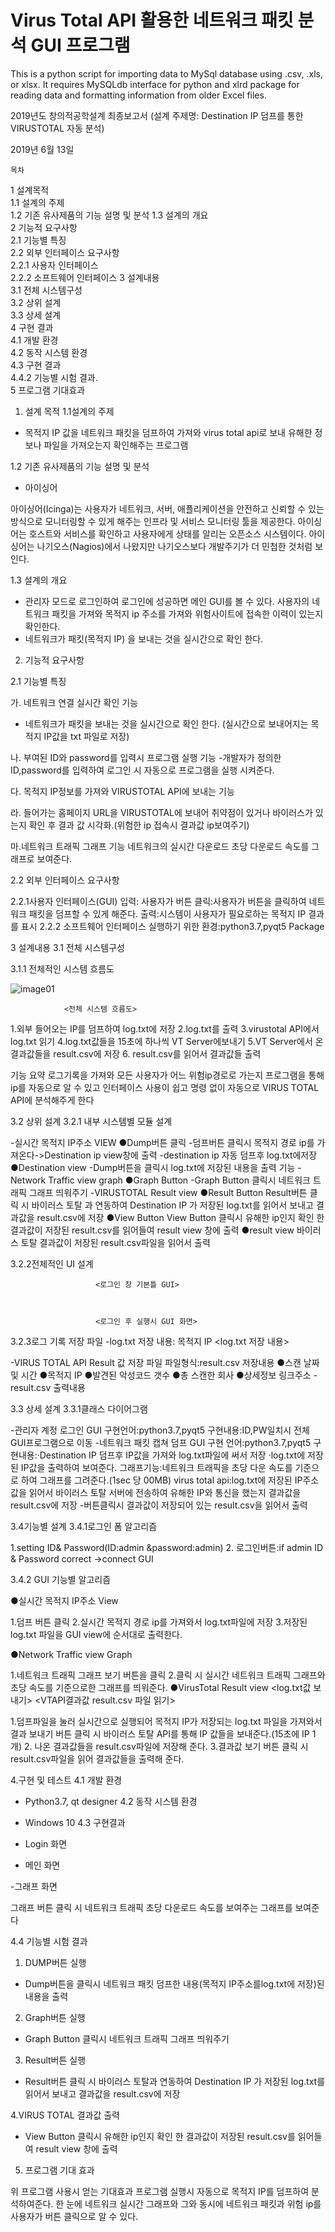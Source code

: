 # Virus Total API 활용한 네트워크 패킷 분석 GUI 프로그램
This is a python script for importing data to MySql database using .csv, .xls, or xlsx. It requires MySQLdb interface for python and xlrd package for reading data and formatting information from older Excel files.

2019년도 창의적공학설계
최종보고서
(설계 주제명: Destination IP 덤프를 통한 VIRUSTOTAL 자동 분석)







2019년 6월 13일

	목차



1	설계목적	
1.1	설계의 주제	
1.2	기존 유사제품의 기능 설명 및 분석	
1.3	설계의 개요	
2	기능적 요구사항	
2.1	기능별 특징	
2.2	외부 인터페이스 요구사항	
2.2.1	사용자 인터페이스	
2.2.2	소프트웨어 인터페이스	
3	설계내용	
3.1	전체 시스템구성	
3.2	상위 설계	
3.3	상세 설계	
4	구현 결과	
4.1      개발 환경	
4.2	동작 시스템 환경	
4.3	구현 결과	
4.4.2	기능별 시험 결과.	
5     프로그램 기대효과	








1. 설계 목적 
1.1설계의 주제

- 목적지 IP 값을 네트워크 패킷을 덤프하여 가져와 virus total api로 보내 유해한 정보나 파일을 가져오는지 확인해주는 프로그램

1.2	기존 유사제품의 기능 설명 및 분석

* 아이싱어

아이싱어(Icinga)는 사용자가 네트워크, 서버, 애플리케이션을 안전하고 신뢰할 수 있는 방식으로 모니터링할 수 있게 해주는 인프라 및 서비스 모니터링 툴을 제공한다.
아이싱어는 호스트와 서비스를 확인하고 사용자에게 상태를 알리는 오픈소스 시스템이다. 아이싱어는 나기오스(Nagios)에서 나왔지만 나기오스보다 개발주기가 더 민첩한 것처럼 보인다.

1.3	설계의 개요

- 관리자 모드로 로그인하여 로그인에 성공하면 메인 GUI를 볼 수 있다.
사용자의 네트워크 패킷을 가져와 목적지 ip 주소를 가져와 위험사이트에 접속한 이력이 있는지 확인한다.
- 네트워크가 패킷(목적지 IP) 을 보내는 것을 실시간으로 확인 한다.




2. 기능적 요구사항 

2.1	기능별 특징

가. 네트워크 연결 실시간 확인 기능
- 네트워크가 패킷을 보내는 것을 실시간으로 확인 한다.
(실시간으로 보내어지는 목적지 IP값을 txt 파일로 저장)

나. 부여된 ID와 password를 입력시 프로그램 실행 기능
-개발자가 정의한 ID,password를 입력하여 로그인 시 자동으로 프로그램을 실행 시켜준다.

다. 목적지 IP정보를 가져와 VIRUSTOTAL API에 보내는 기능

라. 들어가는 홈페이지 URL을 VIRUSTOTAL에 보내어 취약점이 있거나 바이러스가 있는지 확인 후 결과 값 시각화.(위험한 ip 접속시 결과값 ip보여주기)

마.네트워크 트래픽 그래프 기능
네트워크의 실시간 다운로드 초당 다운로드 속도를 그래프로 보여준다. 

2.2	외부 인터페이스 요구사항

2.2.1사용자 인터페이스(GUI)
입력: 사용자가 버튼 클릭:사용자가 버튼을 클릭하여 네트워크 패킷을 덤프할 수 있게 해준다.
출력:시스템이 사용자가 필요로하는 목적지 IP 결과를 표시
2.2.2	소프트웨어 인터페이스
실행하기 위한 환경:python3.7,pyqt5 Package





3	설계내용
3.1	전체 시스템구성

3.1.1 전체적인 시스템 흐름도

![image01](C:\Users\son\Desktop\image/image01.png)

				<전체 시스템 흐름도>

1.외부 들어오는 IP를 덤프하여 log.txt에 저장
2.log.txt를 출력
3.virustotal API에서 log.txt 읽기
4.log.txt값들을 15초에 하나씩 VT Server에보내기 
5.VT Server에서 온 결과값들을 result.csv에 저장
6. result.csv를 읽어서 결과값들 출력

기능 요약
 로그기록을 가져와 모든 사용자가 어느 위험ip경로로 가는지 프로그램을 통해  ip를 자동으로 알 수 있고 인터페이스 사용이 쉽고 명령 없이 자동으로 VIRUS TOTAL API에 분석해주게 한다




3.2	상위 설계
3.2.1 내부 시스템별 모듈 설계

-실시간 목적지 IP주소 VIEW
●Dump버튼 클릭
-덤프버튼 클릭시  목적지 경로 ip를 가져온다->Destination ip view창에 출력
-destination ip 자동 덤프후 log.txt에저장  
●Destination view
-Dump버튼을 클릭시 log.txt에 저장된 내용을 출력 기능 
-Network Traffic view graph
●Graph Button
-Graph Button 클릭시 네트워크 트래픽 그래프 띄워주기
-VIRUSTOTAL Result view
●Result Button
Result버튼 클릭 시 바이러스 토탈 과 연동하여 Destination IP 가 저장된 log.txt를 읽어서 보내고 결과값을 result.csv에 저장
●View Button
View Button 클릭시 유해한 ip인지 확인 한 결과값이 저장된 result.csv를 읽어들여 result view 창에 출력
●result view
바이러스 토탈 결과값이 저장된 result.csv파일을 읽어서 출력 


3.2.2전체적인 UI 설계

	                   <로그인 창 기본틀 GUI>



	                   <로그인 후 실행시 GUI 화면>
	         
3.2.3로그 기록 저장 파일 
-log.txt 저장 내용: 목적지 IP
			<log.txt 저장 내용>




-VIRUS TOTAL API Result 값 저장 파일
파일형식:result.csv
저장내용
 ●스캔 날짜 및 시간
●목적지 IP
●발견된 악성코드 갯수
●총 스캔한 회사
●상세정보 링크주소
-result.csv 출력내용


3.3	상세 설계
3.3.1클래스 다이어그램


-관리자 계정 로그인 GUI
구현언어:python3.7,pyqt5
구현내용:ID,PW일치시 전체 GUI프로그램으로 이동
-네트워크 패킷 캡쳐 덤프 GUI
구현 언어:python3.7,pyqt5
구현내용:·Destination IP 덤프후 IP값을 가져와 log.txt파일에 써서 저장
	   ·log.txt에 저장된 IP값을 출력하여 보여준다.
그래프기능:네트워크 트래픽을 초당 다운 속도를 기준으로 하여 그래프를 그려준다.(1sec 당 00MB)
virus total api:log.txt에 저장된 IP주소 값을 읽어서 바이러스 토탈 서버에 전송하여 유해한 IP와 통신을 했는지 결과값을 result.csv에 저장
-버튼클릭시 결과값이 저장되어 있는 result.csv을 읽어서 출력

3.4기능별 설계
3.4.1로그인 폼 알고리즘


1.setting ID& Password(ID:admin &password:admin)
2. 로그인버튼:if admin ID & Password correct ->connect GUI

3.4.2 GUI 기능별 알고리즘

●실시간 목적지 IP주소 View

1.덤프 버튼 클릭
2.실시간 목적지 경로 ip를 가져와서 log.txt파일에 저장
3.저장된 log.txt 파일을 GUI view에 순서대로 출력한다.




●Network Traffic view Graph



1.네트워크 트래픽 그래프 보기 버튼을 클릭
2.클릭 시 실시간 네트워크 트래픽 그래프와 초당 속도를 기준으로한 그래프를 띄워준다.
●VirusTotal Result view
	<log.txt값 보내기>		<VTAPI결과값 result.csv 파일 읽기>

1.덤프파일을 눌러 실시간으로 실행되어 목적지 IP가 저장되는 log.txt 파일을 가져와서 결과 보내기 버튼 클릭 시 바이러스 토탈 API를 통해 IP 값들을 보내준다.(15초에 IP 1개)
2. 나온 결과값들을 result.csv파일에 저장해 준다.
3.결과값 보기 버튼 클릭 시 result.csv파일을 읽어 결과값들을 출력해 준다.



4.구현 및 테스트
4.1 개발 환경
- Python3.7, qt designer
4.2 동작 시스템 환경
- Windows 10
4.3 구현결과
- Login 화면

- 메인 화면







-그래프 화면



그래프 버튼 클릭 시 네트워크 트래픽 초당 다운로드 속도를 보여주는 그래프를 보여준다

4.4 기능별 시험 결과
1. DUMP버튼 실행

- Dump버튼을 클릭시 네트워크 패킷 덤프한 내용(목적지 IP주소를log.txt에 저장)된 내용을 출력






2. Graph버튼 실행

- Graph Button 클릭시 네트워크 트래픽 그래프 띄워주기

3. Result버튼 실행

- Result버튼 클릭 시 바이러스 토탈과 연동하여 Destination IP 가 저장된 log.txt를 읽어서 보내고 결과값을 result.csv에 저장




4.VIRUS TOTAL 결과값 출력


- View Button 클릭시 유해한 ip인지 확인 한 결과값이 저장된 result.csv를 읽어들여 result view 창에 출력




















5. 프로그램 기대 효과



위 프로그램 사용시 얻는 기대효과
프로그램 실행시 자동으로 목적지 IP를 덤프하여 분석하여준다.
한 눈에 네트워크 실시간 그래프와 그와 동시에 네트워크 패킷과 위험 ip를 사용자가 버튼 클릭으로 알 수 있다.



